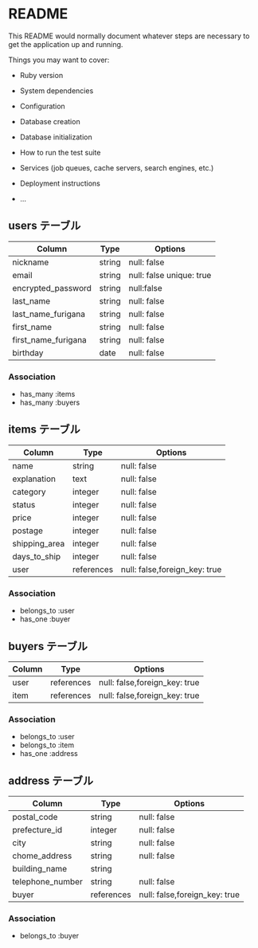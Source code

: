# README

This README would normally document whatever steps are necessary to get the
application up and running.

Things you may want to cover:

* Ruby version

* System dependencies

* Configuration

* Database creation

* Database initialization

* How to run the test suite

* Services (job queues, cache servers, search engines, etc.)

* Deployment instructions

* ...

## users テーブル

| Column     | Type   | Options            |
| ---------- | ------ | ------------------ |
| nickname   | string | null: false        |
| email      | string | null: false unique: true |
| encrypted_password  | string | null:false|
| last_name  | string | null: false        |
| last_name_furigana  | string | null: false |
| first_name | string | null: false        |
| first_name_furigana | string | null: false |
| birthday   | date   | null: false        |

### Association

- has_many :items
- has_many :buyers

## items テーブル

| Column        | Type     | Options     |
| ------------- | -------- | ----------- |
| name     | string   | null: false |
| explanation | text  | null: false |
| category | integer  | null: false |
| status   | integer  | null: false |
| price    | integer  | null: false |
| postage  | integer  | null: false |
| shipping_area|integer | null: false |
| days_to_ship |integer | null: false |
|user|references|null: false,foreign_key: true|

### Association

- belongs_to :user
- has_one :buyer

## buyers テーブル

| Column        | Type       | Options   |
| ------------- | ---------- | --------- |
|user|references|null: false,foreign_key: true|
|item|references|null: false,foreign_key: true|

### Association

- belongs_to :user
- belongs_to :item
- has_one :address

## address テーブル

| Column           | Type    | Options            |
| ---------------- | ------- | ------------------ |
| postal_code      | string  | null: false        |
| prefecture_id    | integer | null: false        |
| city             | string  | null: false        |
| chome_address    | string  | null: false        |
| building_name    | string  |                    |
| telephone_number | string  | null: false        |
| buyer  |references|null: false,foreign_key: true|
### Association

- belongs_to :buyer